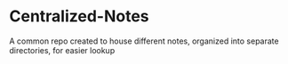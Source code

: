 # Centralized-Notes
A common repo created to house different notes, organized into separate directories, for easier lookup
